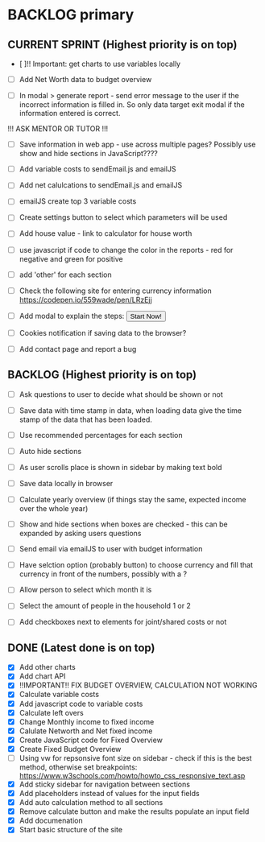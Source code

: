 # BACKLOG primary

## CURRENT SPRINT (Highest priority is on top)
- [ ]!! Important: get charts to use variables locally

- [ ] Add Net Worth data to budget overview

- [ ] In modal > generate report - send error message to the user if the incorrect information is filled in. So only data target exit modal if the information entered is correct.

!!! ASK MENTOR OR TUTOR !!!
- [ ] Save information in web app - use across multiple pages? Possibly use show and hide sections in JavaScript????

- [ ] Add variable costs to sendEmail.js and emailJS

- [ ] Add net calulcations to sendEmail.js and emailJS

- [ ] emailJS create top 3 variable costs

- [ ] Create settings button to select which parameters will be used

- [ ] Add house value - link to calculator for house worth

- [ ] use javascript if code to change the color in the reports - red for negative and green for positive

- [ ] add 'other' for each section

- [ ] Check the following site for entering currency information https://codepen.io/559wade/pen/LRzEjj

- [ ] Add modal to explain the steps: <button class="btn btn-lg btn--cta btn--red" data-toggle="modal" data-target="#signUpModal">Start Now!</button>

- [ ] Cookies notification if saving data to the browser?

- [ ] Add contact page and report a bug
## BACKLOG (Highest priority is on top)
- [ ] Ask questions to user to decide what should be shown or not

- [ ] Save data with time stamp in data, when loading data give the time stamp of the data that has been loaded.

- [ ] Use recommended percentages for each section

- [ ] Auto hide sections

- [ ] As user scrolls place is shown in sidebar by making text bold

- [ ] Save data locally in browser

- [ ] Calculate yearly overview (if things stay the same, expected income over the whole year)

- [ ] Show and hide sections when boxes are checked - this can be expanded by asking users questions

- [ ] Send email via emailJS to user with budget information

- [ ] Have selction option (probably button) to choose currency and fill that currency in front of the numbers, possibly with a <span id="currency">?

- [ ] Allow person to select which month it is

- [ ] Select the amount of people in the household 1 or 2
- [ ] Add checkboxes next to elements for joint/shared costs or not

## DONE (Latest done is on top)

- [x] Add other charts
- [x] Add chart API
- [x] !!IMPORTANT!! FIX BUDGET OVERVIEW, CALCULATION NOT WORKING
- [x] Calculate variable costs
- [x] Add javascript code to variable costs
- [x] Calculate left overs
- [x] Change Monthly income to fixed income
- [x] Calulate Networth and Net fixed income
- [x] Create JavaScript code for Fixed Overview
- [x] Create Fixed Budget Overview
- [ ] Using vw for repsonsive font size on sidebar - check if this is the best method, otherwise set breakpoints: https://www.w3schools.com/howto/howto_css_responsive_text.asp
- [x] Add sticky sidebar for navigation between sections
- [x] Add placeholders instead of values for the input fields
- [x] Add auto calculation method to all sections
- [x] Remove calculate button and make the results populate an input field
- [x] Add documenation
- [x] Start basic structure of the site